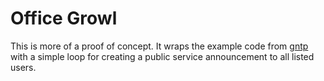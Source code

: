 # Office Growl

This is more of a proof of concept. It wraps the example code from [gntp](https://github.com/kfdm/gntp) with a simple loop for creating a public service announcement to all listed users.
